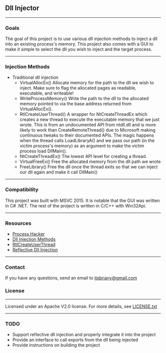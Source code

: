 Dll Injector
----
----
### Goals
The goal of this project is to use various dll injection methods to inject a dll into an existing process's memory. This project also comes with a GUI to make it simple to select the dll you wish to inject and the target process.

---
### Injection Methods
- Traditional dll injection
    - VirtualAllocEx()
	Allocate memory for the path to the dll we wish to inject. Make sure to flag the allocated pages as readable, executable, and writeable!
    - WriteProcessMemory()
	Write the path to the dll to the allocated memory pointed to via the base address returned from VirtualAllocEx(). 
    - RtlCreateUserThread()
	A wrapper for NtCreateThreadEx which creates a new thread to execute the executable memory that we just wrote.
	This is from an undocumented API from ntdll.dll and is more likely to work than CreateRemoteThread() due to Microsoft making continuous tweaks to their documented APIs.
	The magic happens when the thread calls LoadLibraryA() and we pass our path (in the victim process's memory) as an argument to make the victim process load DllMain().
    - NtCreateThreadEx()
	The lowest API level for creating a thread.
	- VirtualFreeEx()
	Free the allocated memory from the dll path we wrote
	- FreeLibrary()
	Free the dll once the thread exits so that we can inject our dll again and make it call DllMain()

----
### Compatibility
This project was built with MSVC 2015. It is notable that the GUI was written in C# .NET. The rest of the project is written in C/C++ with Win32Api.

---
### Resources
- [Process Hacker](http://processhacker.sourceforge.net/)
- [Dll Injection Methods](http://www.codeproject.com/Articles/4610/Three-Ways-to-Inject-Your-Code-into-Another-Proces)
- [RtlCreateUserThread](https://warroom.securestate.com/index.php/dll-injection-part-2-createremotethread-and-more/)
- [Reflective Dll Injection](https://github.com/stephenfewer)

----
### Contact
If you have any questions, send an email to itsbriany@gmail.com

### License
----
Licensed under an Apache V2.0 license. For more details, see [LICENSE.txt](https://github.com/itsbriany/DLL_Injector/blob/master/LICENSE)

----
### TODO

- Support reflective dll injection and properly integrate it into the project
- Provide an interface to call exports from the dll being injected
- Provide instructions on building the project
